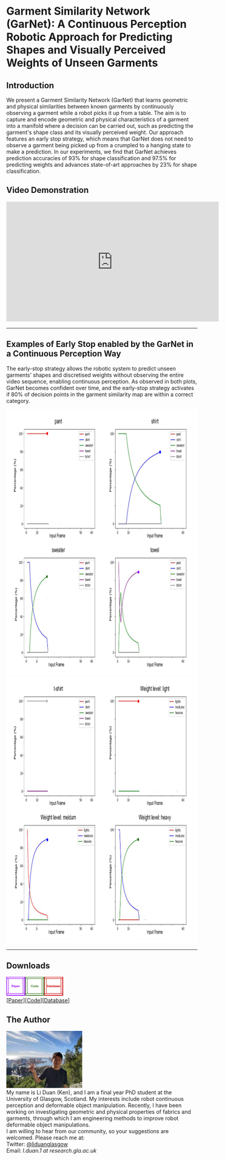 # Garment Similarity Network (GarNet): A Continuous Perception Robotic Approach for Predicting Shapes and Visually Perceived Weights of Unseen Garments
## Introduction
We present a Garment Similarity Network (GarNet) that learns geometric and physical similarities between known garments by continuously observing a garment while a robot picks it up from a table. The aim is to capture and encode geometric and physical characteristics of a garment into a manifold where a decision can be carried out, such as predicting the garment's shape class and its visually perceived weight. Our approach features an early stop strategy, which means that GarNet does not need to observe a garment being picked up from a crumpled to a hanging state to make a prediction. In our experiments, we find that GarNet achieves prediction accuracies of 93% for shape classification and 97.5% for predicting weights and advances state-of-art approaches by 23% for shape classification.

## Video Demonstration
<iframe width="560" height="315" src="https://www.youtube.com/embed/BJl50A1xN08" title="YouTube video player" frameborder="0" allow="accelerometer; autoplay; clipboard-write; encrypted-media; gyroscope; picture-in-picture" allowfullscreen></iframe>

--------------------------------------------------------------------------------------------
## Examples of Early Stop enabled by the GarNet in a Continuous Perception Way
The early-stop strategy allows the robotic system to predict unseen garments’ shapes and discretised weights without observing the entire video sequence, enabling continuous perception. As observed in both plots, GarNet becomes confident over time, and the early-stop strategy activates if 80% of decision points in the garment similarity map are within a correct category.

<img src="images/Paper-Continuous_Perception_Part1.png" width="1200" height="700">
<img src="images/Paper-Continuous_Perception_Part2.png" width="1200" height="700">

-----------------------------------------------------------------------------------------------
## Downloads
<img src="images/Page_Design_Paper.png" width="50" height="50"><img src="images/Page_Design_Code.png" width="50" height="50"><img src="images/Page_Design_Database.png" width="50" height="50">\
 [<a taget="_blank" title="Paper" href="https://arxiv.org/abs/2109.07831">Paper</a>][<a taget="_blank" title="Code" href="https://github.com/LiDuanAtGlasgow/GarNet">Code</a>][<a taget="_blank" title="Database" href="https://gla-my.sharepoint.com/:u:/g/personal/2168518d_student_gla_ac_uk/EfqXRutgm5VBnKqVXqMUWCoBYXeqsNvibLq3_0KOZWaoRw?e=tgsNAx">Database</a>]

## The Author
<img src='images/Li_Duan_Ken.jpg' width='200' height='150'>\
My name is Li Duan (Ken), and I am a final year PhD student at the University of Glasgow, Scotland. My interests include robot continuous perception and deformable object manipulation. Recently, I have been working on investigating geometric and physical properties of fabrics and garments, through which I am engineering methods to improve robot deformable object manipulations.\
I am willing to hear from our community, so your suggestions are welcomed. Please reach me at:\
Twitter: [@liduanglasgow](https://twitter.com/liduanglasgow)\
Email: <em>l.duan.1 at research.gla.ac.uk</em>
